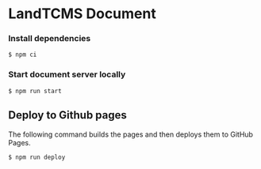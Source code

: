 # LandTCMS Document

### Install dependencies

```
$ npm ci
```

### Start document server locally

```
$ npm run start
```

## Deploy to Github pages

The following command builds the pages and then deploys them to GitHub Pages.

```
$ npm run deploy
```
